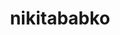 ---
title: nikitababko
github: https://github.com/nikitababko
mode: light
transition: 1s
score: 70.4
archetype:
- Code
---